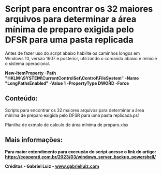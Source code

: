 # Script para encontrar os 32 maiores arquivos para determinar a área mínima de preparo exigida pelo DFSR para uma pasta replicada

Antes de fazer uso do script abaixo habilite os caminhos longos em Windows 10, versão 1607 e posterior, utilizando o comando abaixo e reinicie o sistema operacional.

**New-ItemProperty -Path "HKLM:\SYSTEM\CurrentControlSet\Control\FileSystem" -Name "LongPathsEnabled" -Value 1 -PropertyType DWORD -Force**

## **Conteúdo:**

Scripts para encontrar os 32 maiores arquivos para determinar a área mínima de preparo exigida pelo DFSR para uma pasta replicada.ps1

Planilha de exmplo de calculo de área mínima de preparo.xlsx



## **Mais informações:**

**Para maior entendimento para execução do script acesse o link do artigo: https://cooperati.com.br/2023/03/windows_server_backup_powershell/**

**Créditos - Gabriel Luiz - www.gabrielluiz.com**
